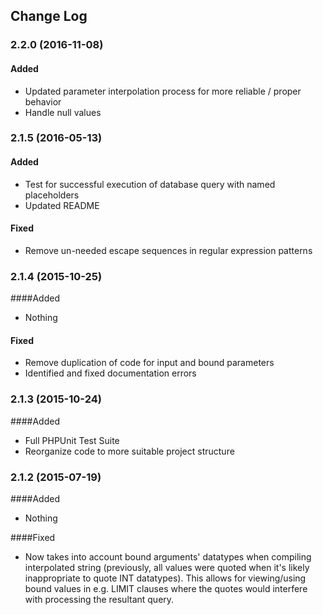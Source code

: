 ## Change Log

### 2.2.0 (2016-11-08)

#### Added

- Updated parameter interpolation process for more reliable / proper behavior
- Handle null values

### 2.1.5 (2016-05-13)

#### Added

- Test for successful execution of database query with named placeholders
- Updated README

#### Fixed

- Remove un-needed escape sequences in regular expression patterns

### 2.1.4 (2015-10-25)

####Added

- Nothing

#### Fixed

- Remove duplication of code for input and bound parameters
- Identified and fixed documentation errors

### 2.1.3 (2015-10-24)

####Added

- Full PHPUnit Test Suite
- Reorganize code to more suitable project structure

### 2.1.2 (2015-07-19)

####Added

- Nothing

####Fixed

- Now takes into account bound arguments' datatypes when compiling interpolated string (previously, all values were quoted when it's likely inappropriate to quote INT datatypes). This allows for viewing/using bound values in e.g. LIMIT clauses where the quotes would interfere with processing the resultant query.
